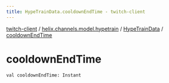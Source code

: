 ```yaml
---
title: HypeTrainData.cooldownEndTime - twitch-client
---
```


[twitch-client](../../index.html) / [helix.channels.model.hypetrain](../index.html) / [HypeTrainData](index.html) / [cooldownEndTime](./cooldown-end-time.html)

# cooldownEndTime

`val cooldownEndTime: Instant`